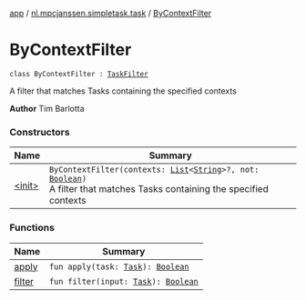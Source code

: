 [app](../../index.md) / [nl.mpcjanssen.simpletask.task](../index.md) / [ByContextFilter](.)

# ByContextFilter

`class ByContextFilter : `[`TaskFilter`](../-task-filter/index.md)

A filter that matches Tasks containing the specified contexts

**Author**
Tim Barlotta

### Constructors

| Name | Summary |
|---|---|
| [&lt;init&gt;](-init-.md) | `ByContextFilter(contexts: `[`List`](https://kotlinlang.org/api/latest/jvm/stdlib/kotlin.collections/-list/index.html)`<`[`String`](https://kotlinlang.org/api/latest/jvm/stdlib/kotlin/-string/index.html)`>?, not: `[`Boolean`](https://kotlinlang.org/api/latest/jvm/stdlib/kotlin/-boolean/index.html)`)`<br>A filter that matches Tasks containing the specified contexts |

### Functions

| Name | Summary |
|---|---|
| [apply](apply.md) | `fun apply(task: `[`Task`](../-task/index.md)`): `[`Boolean`](https://kotlinlang.org/api/latest/jvm/stdlib/kotlin/-boolean/index.html) |
| [filter](filter.md) | `fun filter(input: `[`Task`](../-task/index.md)`): `[`Boolean`](https://kotlinlang.org/api/latest/jvm/stdlib/kotlin/-boolean/index.html) |
